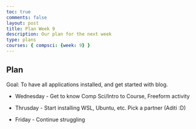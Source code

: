 ```yaml
---
toc: true
comments: false
layout: post
title: Plan Week 9
description: Our plan for the next week
type: plans
courses: { compsci: {week: 9} }
---
```


## Plan
Goal: To have all applications installed, and get started with blog.

- Wednesday - Get to know Comp Sci/Intro to Course, Freeform activity

- Thrusday - Start installing WSL, Ubuntu, etc. Pick a partner (Aditi :D)

- Friday - Continue struggling

